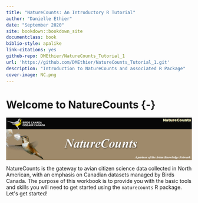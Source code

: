 ```yaml
--- 
title: "NatureCounts: An Introductory R Tutorial"
author: "Danielle Ethier"
date: "September 2020"
site: bookdown::bookdown_site
documentclass: book
biblio-style: apalike
link-citations: yes
github-repo: DMEthier/NatureCounts_Tutorial_1
url: 'https://github.com/DMEthier/NatureCounts_Tutorial_1.git'
description: "Introduction to NatureCounts and associated R Package"
cover-image: NC.png
---
```


# Welcome to NatureCounts {-}

<img src="images/NC.png" width="700px" style="display: block; margin: auto;" />

NatureCounts is the gateway to avian citizen science data collected in North American, with an emphasis on Canadian datasets managed by Birds Canada. The purpose of this workbook is to provide you with the basic tools and skills you will need to get started using the `naturecounts` R package. Let's get started!
